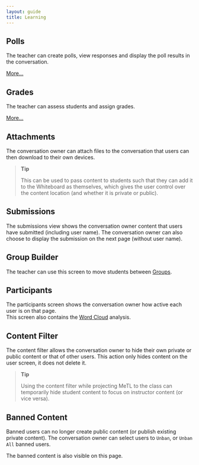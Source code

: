 ```yaml
---
layout: guide
title: Learning
---
```


## Polls

The teacher can create polls, view responses and display the poll results in the conversation.

[More...](guide-polls.html)

## Grades

The teacher can assess students and assign grades.

[More...](guide-grades.html)

## Attachments

The conversation owner can attach files to the conversation that users can then download to their own devices.

> **Tip**
> 
> This can be used to pass content to students such that they can add it to the Whiteboard as themselves, 
which gives the user control over the content location (and whether it is private or public).

## Submissions

The submissions view shows the conversation owner content that users have submitted (including user name). 
The conversation owner can also choose to display the submission on the next page (without user name).

## Group Builder

The teacher can use this screen to move students between [Groups](guide-groups.html).  

## Participants

The participants screen shows the conversation owner how active each user is on that page.  
This screen also contains the [Word Cloud](guide-word-cloud.html) analysis. 

## Content Filter

The content filter allows the conversation owner to hide their own private or public content or that of other users. 
This action only hides content on the user screen, it does not delete it. 

> **Tip**
>
> Using the content filter while projecting MeTL to the class can temporarily hide student content to focus on instructor content (or vice versa).

## Banned Content

Banned users can no longer create public content (or publish existing private content).
The conversation owner can select users to `Unban`, or `Unban All` banned users.

The banned content is also visible on this page. 